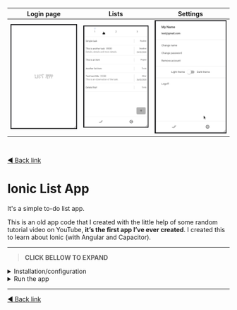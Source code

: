| Login page                                        | Lists                                             | Settings                                                |
| ------------------------------------------------- | ------------------------------------------------- | ------------------------------------------------------- |
| ![login-image](assets/IonicList-mobile-login.gif) | ![lists-image](assets/IonicList-mobile-lists.gif) | ![settings-image](assets/IonicList-mobile-settings.gif) |

<br />

[◄ Back link](https://github.com/imtherouser/Studies#🖖)

# Ionic List App

It's a simple to-do list app.

This is an old app code that I created with the little help of some random tutorial video on YouTube, **it’s the first app I’ve ever created**. I created this to learn about Ionic (with Angular and Capacitor).

---

> **CLICK BELLOW TO EXPAND**

<details>

<summary>Installation/configuration</summary>

## Installation/configuration

Let's install the app and create a free database.

**Step 1.**

Make sure you have Node, Ionic and Android Studio installed. And make sure you have the code of the app in a folder on your computer.

**Step 2.**

Go to the Google [Firebase](https://console.firebase.google.com/).

- Create a project with the name "**listapp**";

- On the project's homepage, click on the "**</>**" icon to create the web code for your project. Then a field will appear to enter the name of the app. Type "**listapp**" and click to register. Then a code will appear on the screen.

- Just copy the code that is inside the variable, and then, go to the "/src/environments" app folder and there create two files with the names "**environment.ts**" and "**environment.prod.ts**". In both files place the same code below, just replacing the data copied in Firebase. And for the "environment.prod.ts" file, also change the "_production_" to "**true**".

_environment.ts:_

```typescript
export const environment = {
  production: false,
  firebase: {
    apiKey: "xxxxxxxxxxxxxxxxxxxxxxxxxxxxxxxxxxxxxxxxxxxxx",
    authDomain: "listapp-xxxx.firebaseapp.com",
    databaseURL: "https://listapp-xxxx.firebaseio.com",
    projectId: "listapp-xxxx",
    storageBucket: "listapp-xxxx.appspot.com",
    messagingSenderId: "xxxxxxxxxxxxx",
    appId: "x:xxxxxxxxxxxx:web:xxxxxxxxxxxxxxxxxxxxxxx",
  },
};
```

**Step 3.**

Back in Firebase, click on "Authentication" and activate the login method: "**Email/password**".

Firebase EXTRA 1: If you want, in this section it is possible to modify the default confirmation email, just click on the "Models" tab.

Firebase EXTRA 2: And to change the public name of the app click on the gear icon (Settings) in the side menu. There you can change.

**Step 4.**

In Firebase, click on "Database" and **create a new database**. After creating it, click on the "Rules" tab, delete the code shown and write the following:

```text
rules_version = '2';
service cloud.firestore {
  match /databases/{database}/documents {
    match /users/{userID}/{document=**} {
      allow read, write: if request.auth.uid == userID;
    }
  }
}
```

**Step 5.**

In the app folder, run in the terminal the following command:

```bash
npm i
# or: yarn
```

**Step 6.**

And now, type in the terminal the following command, replacing "YOUR_PROJECT_ID" with the value of "projectId" that you pasted into the "environment.prod.ts" file. Command:

```bash
firebase -P YOUR_PROJECT_ID init
```

and then, you can answer the questions like this:

```text
1 - ( ) Database, (X) Firestore, (X) Functions, (X) Hostings, (X) Storage, (X) Emulators
2 - What file should be used for Firestore Rules?  PRESS ENTER TO DEFAULT
3 - What file should be used for Firestore indexes?  ENTER TO DEFAULT
4 - What language would you like to use to write Cloud Functions?  TypeScript
5 - Do you want to use TSLint to catch probable bugs and enforce style?  n
6 - Do you want to install dependencies with npm now?  y
7 - What do you want to use as your public directory?  www
8 - Configure as a single-page app...?  n
9 - What file should be used for Storage Rules?  ENTER TO DEFAULT
10 - Which Firebase emulators do you want to set up?  not select, just ENTER
```

**Step 7.**

Run the commands below:

```bash
ionic build --verbose
```

```bash
ionic capacitor add android
```

```bash
capacitor copy android
```

\*NOTE FOR IPHONE: I don't use Iphone and haven't tested the app for it. But it should be easy to run this app on the Iphone, the code is multiplatform, so for that, probably run the commands: "**ionic capacitor add ios**" and "**capacitor copy ios**".

**EXTRA SETTINGS:**

You can also make other settings by opening the Android Studio app. **(1.)** To change the app name that will appear on the phone's shortcut, just change the **AndroidManifest.xml** file in the following line to something like: **android: label = "List App"** . **(2.)** And we can modify the blue Ionic icon that appears on the splash screen, for that, just edit the image files that are in the "res" folder.

**(3.)** And to insert the tasks I am using the format "DD/MM/YYYY", if you want to change that it is easy, just edit the file "/src/app/todo/todo-add-and-edit.template.html", and run "ionic build && capacitor copy android" again to apply the changes.

---

</details>

<details>

<summary>Run the app</summary>

## Run the app

After installation there are three different ways to test the app:

**Way 1.** The first and fastest is to run directly in the browser with the code below:

```bash
ionic serves -c
```

**Way 2.** It is also possible to test the app on an Android virtual machine. To do this, manually open the project in Android Studio, or run the command " **npx cap open android** " in the terminal, then create a virtual machine and click "Run".

**Way 3.** And finally, if you want to install the app permanently on your phone, open Android Studio, inside the "Build" menu click on "Build APK(s)" and download the generated file (**app-debug.apk**) to your phone. This file will be generated in the folder: "/android/app/build/outputs/apk/debug/".

</details>

---

[◄ Back link](https://github.com/imtherouser/Studies#🖖)
